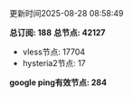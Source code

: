 更新时间2025-08-28 08:58:49

**总订阅: 188**
**总节点: 42127**
- vless节点: 17704
- hysteria2节点: 17

**google ping有效节点: 284**

